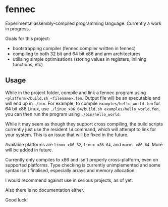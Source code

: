 # fennec
Experimental assembly-compiled programming language. Currently a work in progress.

Goals for this project:
- bootstrapping compiler (fennec compiler written in fennec)
- compiling to both 32 bit and 64 bit x86 and arm architectures
- utilising simple optimisations (storing values in registers, inlining functions, etc)

## Usage

While in the project folder, compile and link a fennec program using `<platform>/build.sh <filename>.fen`.
Output file will be an executable and will end up in `./bin`.
For example, to compile `examples/hello_world.fen` for 64 bit x86 Linux, use `./linux_x86_64/build.sh examples/hello_world.fen`, you can then run the program using `./bin/hello_world`.

While it may seem as though they support cross compiling, the build scripts currently just use the resident `ld` command, which will attempt to link for your system. This is an issue that will be fixed in the future.

Available platforms are `linux_x86_32`, `linux_x86_64`, and `macos_x86_64`. More will be added in future.

Currently only compiles to x86 and isn't properly cross-platform, even on supported platforms.
Type checking is currently unimplemented and some syntax isn't finalised, especially arrays and memory allocation.

I would recommend against use in serious projects, as of yet.

Also there is no documentation either.

Good luck!
